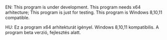 EN:
This program is under development.
This program needs x64 arhitecture;
This program is just for testing.
This program is Windows 8,10,11 compatible.


HU: 
Ez a program x64 arhitekturát igényel.
Windows 8,10,11 kompatibilis.
A program beta verzió, fejlesztés alatt.

